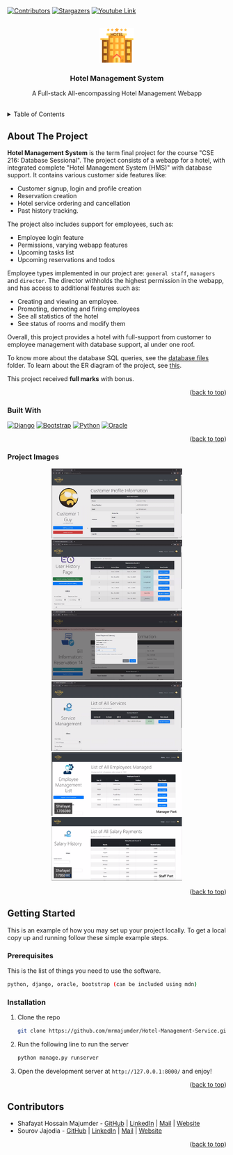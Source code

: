 <a name="readme-top"></a>

<!-- PROJECT SHIELDS -->
[![Contributors][contributors-shield]][contributors-url]
[![Stargazers][stars-shield]][stars-url]
[![Youtube Link][youtube-shield]](https://youtu.be/JMN1UoSgFMU)


<!-- PROJECT LOGO -->
<br />
<div align="center">
  <a href="https://github.com/mrmajumder/Hotel-Management-Service">
    <img src="images/logo.png" alt="Logo" width="80" height="80">
  </a>

<h3 align="center">Hotel Management System</h3>
  <p align="center">
    A Full-stack All-encompassing Hotel Management Webapp
    <br />
    <br />
  </p>
</div>


<!-- TABLE OF CONTENTS -->
<details>
  <summary>Table of Contents</summary>
  <ol>
    <li>
      <a href="#about-the-project">About The Project</a>
      <ul>
        <li><a href="#built-with">Built With</a></li>
        <li><a href="#project-images">Project Images</a></li>
      </ul>
    </li>
    <li>
      <a href="#getting-started">Getting Started</a>
      <ul>
        <li><a href="#prerequisites">Prerequisites</a></li>
        <li><a href="#installation">Installation</a></li>
      </ul>
    </li>
    <li><a href="#contributors">Contributors</a></li>
    <!-- <li><a href="#acknowledgments">Acknowledgments</a></li> -->
  </ol>
</details>



<!-- ABOUT THE PROJECT -->
## About The Project

<!-- [![Product Name Screen Shot][product-screenshot]](https://example.com) -->
**Hotel Management System** is the term final project for the course "CSE 216: Database Sessional". The project consists of a webapp for a hotel, with integrated complete "Hotel Management System (HMS)" with database support. It contains various customer side features like:

* Customer signup, login and profile creation
* Reservation creation
* Hotel service ordering and cancellation
* Past history tracking.

The project also includes support for employees, such as: 
* Employee login feature
* Permissions, varying webapp features
* Upcoming tasks list
* Upcoming reservations and todos

Employee types implemented in our project are: `general staff`, `managers` and `director`. The director withholds the highest permission in the webapp, and has access to additional features such as:
* Creating and viewing an employee.
* Promoting, demoting and firing employees
* See all statistics of the hotel
* See status of rooms and modify them

Overall, this project provides a hotel with full-support from customer to employee management with database support, al under one roof. 

To know more about the database SQL queries, see the [database files](database%20files/) folder. To learn about the ER diagram of the project, see [this](images/erd.pdf).

This project received **full marks** with bonus.

<p align="right">(<a href="#readme-top">back to top</a>)</p>


### Built With

[![Django](https://img.shields.io/badge/Django-092E20?style=for-the-badge&logo=django&logoColor=white)](https://www.djangoproject.com/)
[![Bootstrap][Bootstrap.com]][Bootstrap-url]
[![Python](https://img.shields.io/badge/Python-3776AB?style=for-the-badge&logo=python&logoColor=white)](https://www.python.org/)
[![Oracle](https://img.shields.io/badge/Oracle%20SQL-F80000?style=for-the-badge&logo=oracle&logoColor=white)](https://www.oracle.com/database/)

<p align="right">(<a href="#readme-top">back to top</a>)</p>


### Project Images
<p float="left" align="middle">
  <img src="images/custprofile.png" width="300" alt="Customer Profile" />
  <img src="images/userhistory.png" width="300" alt="User History" /> 
  <img src="images/billpay.png" width="300" alt="Bill Pay Menu" />
  <img src="images/servicemanage.png" width="300" alt="Service Management" /> 
  <img src="images/employeemanage.png" width="300" alt="Employee Management" /> 
  <img src="images/salary.png" width="300" alt="Salaries Payment" /> 
</p>

<p align="right">(<a href="#readme-top">back to top</a>)</p>


<!-- GETTING STARTED -->
## Getting Started

This is an example of how you may set up your project locally.
To get a local copy up and running follow these simple example steps.

### Prerequisites

This is the list of things you need to use the software.
  ```sh
  python, django, oracle, bootstrap (can be included using mdn)
  ```



### Installation

1. Clone the repo
   ```sh
   git clone https://github.com/mrmajumder/Hotel-Management-Service.git
   ```
2. Run the following line to run the server
   ```sh
   python manage.py runserver
   ```
3. Open the development server at `http://127.0.0.1:8000/` and enjoy!

<p align="right">(<a href="#readme-top">back to top</a>)</p>


<!-- CONTRIBUTING -->
## Contributors

* Shafayat Hossain Majumder - [GitHub][github-url] | [LinkedIn][linkedin-url] | [Mail][email] | [Website][website-url]
* Sourov Jajodia - [GitHub](https://github.com/Sourov72) | [LinkedIn](https://www.linkedin.com/in/sourov72) | [Mail](mailto:sourov.jajodia72@gmail.com) | [Website](https://sourov72.github.io)


<p align="right">(<a href="#readme-top">back to top</a>)</p>


<!-- MARKDOWN LINKS & IMAGES -->
<!-- https://www.markdownguide.org/basic-syntax/#reference-style-links -->
[contributors-shield]: https://img.shields.io/github/contributors/mrmajumder/Hotel-Management-Service.svg?style=for-the-badge
[contributors-url]: https://github.com/mrmajumder/Hotel-Management-Service/graphs/contributors
[forks-shield]: https://img.shields.io/github/forks/mrmajumder/Hotel-Management-Service.svg?style=for-the-badge
[forks-url]: https://github.com/mrmajumder/Hotel-Management-Service/network/members
[stars-shield]: https://img.shields.io/github/stars/mrmajumder/Hotel-Management-Service.svg?style=for-the-badge
[stars-url]: https://github.com/mrmajumder/Hotel-Management-Service/stargazers
[issues-shield]: https://img.shields.io/github/issues/mrmajumder/Hotel-Management-Service.svg?style=for-the-badge
[issues-url]: https://github.com/mrmajumder/Hotel-Management-Service/issues
[license-shield]: https://img.shields.io/github/license/mrmajumder/Hotel-Management-Service.svg?style=for-the-badge
[license-url]: https://github.com/mrmajumder/Hotel-Management-Service/blob/master/LICENSE.txt
[linkedin-shield]: https://img.shields.io/badge/-LinkedIn-black.svg?style=for-the-badge&logo=linkedin&colorB=555
[linkedin-url]: https://linkedin.com/in/monsieurmajumder
[youtube-shield]: https://img.shields.io/badge/Video%20Demo-FF0000?style=for-the-badge&logo=youtube&logoColor=white
[github-url]: https://github.com/MrMajumder/
[email]: mailto:monsieurmajumder@gmail.com
[website-url]: https://mrmajumder.github.io/

[product-screenshot]: images/screenshot.png
[Next.js]: https://img.shields.io/badge/next.js-000000?style=for-the-badge&logo=nextdotjs&logoColor=white
[Next-url]: https://nextjs.org/
[React.js]: https://img.shields.io/badge/React-20232A?style=for-the-badge&logo=react&logoColor=61DAFB
[React-url]: https://reactjs.org/
[Vue.js]: https://img.shields.io/badge/Vue.js-35495E?style=for-the-badge&logo=vuedotjs&logoColor=4FC08D
[Vue-url]: https://vuejs.org/
[Angular.io]: https://img.shields.io/badge/Angular-DD0031?style=for-the-badge&logo=angular&logoColor=white
[Angular-url]: https://angular.io/
[Svelte.dev]: https://img.shields.io/badge/Svelte-4A4A55?style=for-the-badge&logo=svelte&logoColor=FF3E00
[Svelte-url]: https://svelte.dev/
[Laravel.com]: https://img.shields.io/badge/Laravel-FF2D20?style=for-the-badge&logo=laravel&logoColor=white
[Laravel-url]: https://laravel.com
[Bootstrap.com]: https://img.shields.io/badge/Bootstrap-563D7C?style=for-the-badge&logo=bootstrap&logoColor=white
[Bootstrap-url]: https://getbootstrap.com
[JQuery.com]: https://img.shields.io/badge/jQuery-0769AD?style=for-the-badge&logo=jquery&logoColor=white
[JQuery-url]: https://jquery.com 
